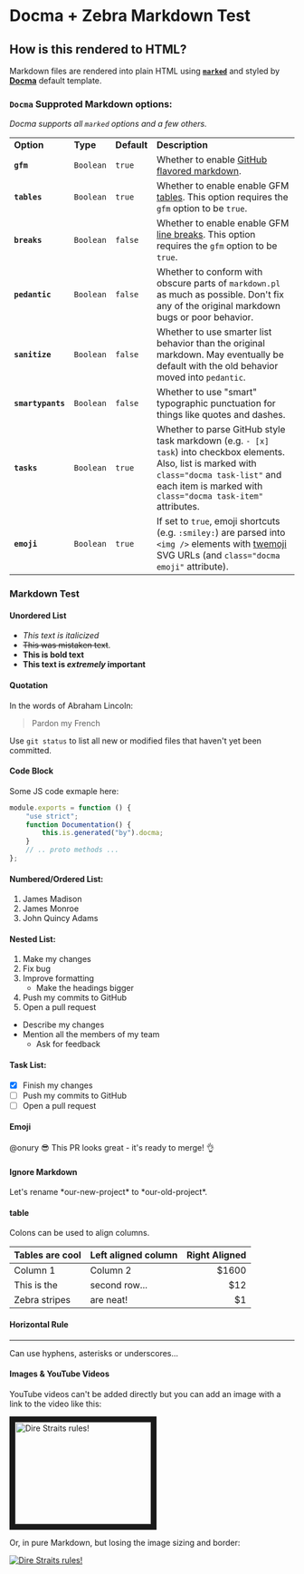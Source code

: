 # Docma + Zebra Markdown Test

## How is this rendered to HTML?

Markdown files are rendered into plain HTML using **[`marked`](https://github.com/chjj/marked)** and styled by **[Docma](https://github.com/Prozi/docma)** default template.

### `Docma` Supproted Markdown options:

_Docma supports all `marked` options and a few others._

<table>
    <tr>
        <td><b>Option</b></td>
        <td><b>Type</b></td>
        <td><b>Default</b></td>
        <td><b>Description</b></td>
    </tr>
    <tr>
        <td><code><b>gfm</b></code></td>
        <td><code>Boolean</code></td>
        <td><code>true</code></td>
        <td>
            Whether to enable <a href="https://help.github.com/categories/writing-on-github">GitHub flavored markdown</a>.
        </td>
    </tr>
    <tr>
        <td><code><b>tables</b></code></td>
        <td><code>Boolean</code></td>
        <td><code>true</code></td>
        <td>
            Whether to enable enable GFM <a href="https://github.com/adam-p/markdown-here/wiki/Markdown-Cheatsheet#tables">tables</a>.
            This option requires the <code>gfm</code> option to be <code>true</code>.
        </td>
    </tr>
    <tr>
        <td><code><b>breaks</b></code></td>
        <td><code>Boolean</code></td>
        <td><code>false</code></td>
        <td>
            Whether to enable enable GFM <a href="https://help.github.com/articles/basic-writing-and-formatting-syntax/#paragraphs-and-line-breaks">line breaks</a>.
            This option requires the <code>gfm</code> option to be <code>true</code>.
        </td>
    </tr>
    <tr>
        <td><code><b>pedantic</b></code></td>
        <td><code>Boolean</code></td>
        <td><code>false</code></td>
        <td>
            Whether to conform with obscure parts of <code>markdown.pl</code> as much as possible.
            Don't fix any of the original markdown bugs or poor behavior.
        </td>
    </tr>
    <tr>
        <td><code><b>sanitize</b></code></td>
        <td><code>Boolean</code></td>
        <td><code>false</code></td>
        <td>
            Whether to use smarter list behavior than the original markdown.
            May eventually be default with the old behavior moved into <code>pedantic</code>.
        </td>
    </tr>
    <tr>
        <td><code><b>smartypants</b></code></td>
        <td><code>Boolean</code></td>
        <td><code>false</code></td>
        <td>
            Whether to use "smart" typographic punctuation for things like quotes and dashes.
        </td>
    </tr>
    <tr>
        <td><code><b>tasks</b></code></td>
        <td><code>Boolean</code></td>
        <td><code>true</code></td>
        <td>
            Whether to parse GitHub style task markdown (e.g. <code>&#x2D; [x] task</code>) into checkbox elements. Also, list is marked with <code>class="docma task-list"</code> and each item is marked with <code>class="docma task-item"</code> attributes.
        </td>
    </tr>
    <tr>
        <td><code><b>emoji</b></code></td>
        <td><code>Boolean</code></td>
        <td><code>true</code></td>
        <td>
            If set to <code>true</code>, emoji shortcuts (e.g. <code>&#x3A;smiley&#x3A;</code>) are parsed into <code>&lt;img /&gt;</code> elements with <a href="https://twitter.github.io/twemoji">twemoji</a> SVG URLs (and <code>class="docma emoji"</code> attribute).
        </td>
    </tr>
</table>

### Markdown Test

#### Unordered List

-   _This text is italicized_
-   ~~This was mistaken text~~.
-   **This is bold text**
-   **This text is _extremely_ important**

#### Quotation

In the words of Abraham Lincoln:

> Pardon my French

Use `git status` to list all new or modified files that haven't yet been committed.

#### Code Block

Some JS code exmaple here:

```js
module.exports = function () {
    "use strict";
    function Documentation() {
        this.is.generated("by").docma;
    }
    // .. proto methods ...
};
```

#### Numbered/Ordered List:

1. James Madison
2. James Monroe
3. John Quincy Adams

#### Nested List:

1. Make my changes
1. Fix bug
1. Improve formatting
    - Make the headings bigger
1. Push my commits to GitHub
1. Open a pull request

-   Describe my changes
-   Mention all the members of my team
    -   Ask for feedback

#### Task List:

-   [x] Finish my changes
-   [ ] Push my commits to GitHub
-   [ ] Open a pull request

#### Emoji

@onury :sunglasses: This PR looks great - it's ready to merge! :ok_hand:

#### Ignore Markdown

Let's rename \*our-new-project\* to \*our-old-project\*.

#### table

Colons can be used to align columns.

| Tables are cool | Left aligned column | Right Aligned |
| --------------- | ------------------- | ------------: |
| Column 1        | Column 2            |        \$1600 |
| This is the     | second row...       |          \$12 |
| Zebra stripes   | are neat!           |           \$1 |

#### Horizontal Rule

---

Can use hyphens, asterisks or underscores...

#### Images & YouTube Videos

YouTube videos can't be added directly but you can add an image with a link to the video like this:

<p>
<a href="https://www.youtube.com/watch?feature=player_embedded&v=oksphy2zJqQ">
<img src="https://img.youtube.com/vi/oksphy2zJqQ/0.jpg" alt="Dire Straits rules!" width="240" height="180" border="10" />
</a>
</p>

Or, in pure Markdown, but losing the image sizing and border:

[![Dire Straits rules!](https://img.youtube.com/vi/oksphy2zJqQ/0.jpg)](https://www.youtube.com/watch?v=oksphy2zJqQ)
